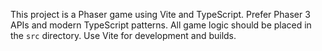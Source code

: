 <!-- Use this file to provide workspace-specific custom instructions to Copilot. For more details, visit https://code.visualstudio.com/docs/copilot/copilot-customization#_use-a-githubcopilotinstructionsmd-file -->

This project is a Phaser game using Vite and TypeScript. Prefer Phaser 3 APIs and modern TypeScript patterns. All game logic should be placed in the `src` directory. Use Vite for development and builds.
